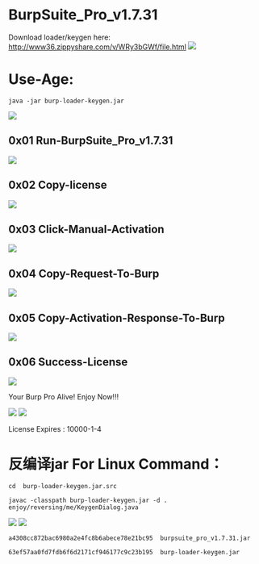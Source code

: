 
# BurpSuite_Pro_v1.7.31

Download loader/keygen here: http://www36.zippyshare.com/v/WRy3bGWf/file.html
![](/surferxyz.png)

# Use-Age:

```
java -jar burp-loader-keygen.jar
```
![](/Jas502n.jpg)

## 0x01 Run-BurpSuite_Pro_v1.7.31

![](/run.jpg)

## 0x02 Copy-license

![](/copy1.jpg)

## 0x03 Click-Manual-Activation

![](/active.jpg)

## 0x04 Copy-Request-To-Burp

![](/copy_request.jpg)

## 0x05 Copy-Activation-Response-To-Burp

![](/Activation-Response.jpg)

## 0x06 Success-License
![](/success-license.jpg)

Your Burp Pro Alive!
Enjoy Now!!!

![](/burpsuite_pro_v1.7.31.jpg)
![](/expries.jpg)

License Expires : 10000-1-4

# 反编译jar For Linux Command：
```
cd  burp-loader-keygen.jar.src

javac -classpath burp-loader-keygen.jar -d . enjoy/reversing/me/KeygenDialog.java
```
![](/javac.jpg)
![](/JD-GUI.jpg)
```
a4308cc872bac6980a2e4fc8b6abece78e21bc95  burpsuite_pro_v1.7.31.jar

63ef57aa0fd7fdb6f6d2171cf946177c9c23b195  burp-loader-keygen.jar

```







